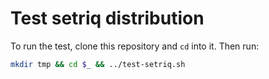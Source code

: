 # Test setriq distribution

To run the test, clone this repository and `cd` into it. Then run:
```bash
mkdir tmp && cd $_ && ../test-setriq.sh
```
